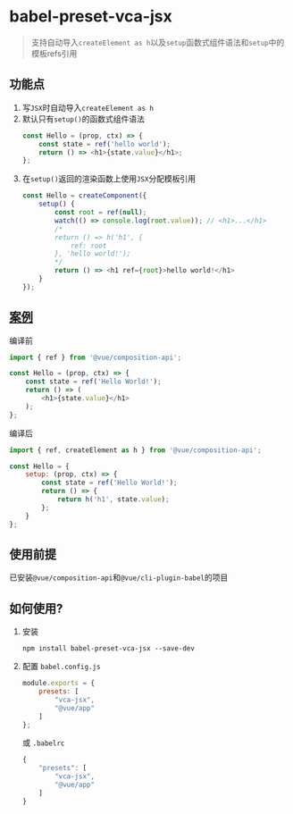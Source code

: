 # babel-preset-vca-jsx
> 支持自动导入`createElement as h`以及`setup`函数式组件语法和`setup`中的模板refs引用

## 功能点

1. 写`JSX`时自动导入`createElement as h`
1. 默认只有`setup()`的函数式组件语法
    ```javascript
    const Hello = (prop, ctx) => {
        const state = ref('hello world');
        return () => <h1>{state.value}</h1>;
    };
    ```
1. 在`setup()`返回的渲染函数上使用`JSX`分配模板引用
    ```javascript
    const Hello = createComponent({
        setup() {
            const root = ref(null);
            watch(() => console.log(root.value)); // <h1>...</h1>
            /*
            return () => h('h1', {
                ref: root
            }, 'hello world!');
            */
            return () => <h1 ref={root}>hello world!</h1>
        }
    });
    ```


## [案例](https://codesandbox.io/s/babel-preset-vca-jsx-example-7k5xs)

编译前
```javascript
import { ref } from '@vue/composition-api';

const Hello = (prop, ctx) => {
    const state = ref('Hello World!');
    return () => (
        <h1>{state.value}</h1>
    );
};
```

编译后
```javascript
import { ref, createElement as h } from '@vue/composition-api';

const Hello = {
    setup: (prop, ctx) => {
        const state = ref('Hello World!');
        return () => {
            return h('h1', state.value);
        };
    }
};
```

## 使用前提

已安装`@vue/composition-api`和`@vue/cli-plugin-babel`的项目



## 如何使用?

1. 安装

   ```shell
   npm install babel-preset-vca-jsx --save-dev
   ```

2. 配置 `babel.config.js`

    ```javascript
    module.exports = {
        presets: [
            "vca-jsx",
            "@vue/app"
        ]
    };
    ```
   
    或 `.babelrc`
   
    ```javascript
    {
        "presets": [
            "vca-jsx",
            "@vue/app"
        ]
    }
    ```


